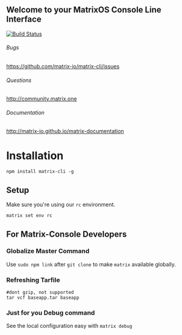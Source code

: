 ## Welcome to your MatrixOS Console Line Interface

[![Build Status](https://travis-ci.org/matrix-io/matrix-cli.svg?branch=master)](https://travis-ci.org/matrix-io/matrix-cli)

###### Bugs
https://github.com/matrix-io/matrix-cli/issues

###### Questions
http://community.matrix.one

###### Documentation
http://matrix-io.github.io/matrix-documentation


# Installation

```
npm install matrix-cli -g
```

## Setup

Make sure you're using our `rc` environment.

```
matrix set env rc
```

## For Matrix-Console Developers
### Globalize Master Command
Use `sudo npm link` after `git clone` to make `matrix` available globally.

### Refreshing Tarfile
```
#dont gzip, not supported
tar vcf baseapp.tar baseapp
```

### Just for you Debug command
See the local configuration easy with `matrix debug`
